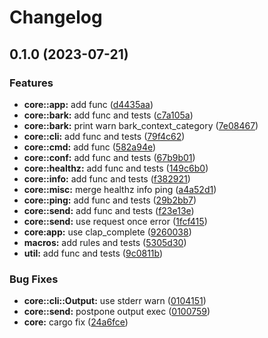 # Changelog

## 0.1.0 (2023-07-21)


### Features

* **core::app:** add func ([d4435aa](https://github.com/uplau/ibark/commit/d4435aa84ee9ec6b0234872f49f8453c41d498c4))
* **core::bark:** add func and tests ([c7a105a](https://github.com/uplau/ibark/commit/c7a105a2775a650807bf093a94a047f1bb33789e))
* **core::bark:** print warn bark_context_category ([7e08467](https://github.com/uplau/ibark/commit/7e08467b26f7b17730b7c56a6aa5a72445109fd0))
* **core::cli:** add func and tests ([79f4c62](https://github.com/uplau/ibark/commit/79f4c62c3eb6860ea1055400005c898711c49311))
* **core::cmd:** add func ([582a94e](https://github.com/uplau/ibark/commit/582a94e0808b7da156bb58f23b1fa38f3981d6b1))
* **core::conf:** add func and tests ([67b9b01](https://github.com/uplau/ibark/commit/67b9b01cda814d4f2125d01c2c5de3ad6434a31a))
* **core::healthz:** add func and tests ([149c6b0](https://github.com/uplau/ibark/commit/149c6b01c739110d60103df11c911f51e5512d09))
* **core::info:** add func and tests ([f382921](https://github.com/uplau/ibark/commit/f38292195510b99392d70cc23a11e75effa0eead))
* **core::misc:** merge healthz info ping ([a4a52d1](https://github.com/uplau/ibark/commit/a4a52d1b03180be73cc2b2b1f4f7180dfa947021))
* **core::ping:** add func and tests ([29b2bb7](https://github.com/uplau/ibark/commit/29b2bb75a45b3ea6258b5e80a1b06b6c15dedb8e))
* **core::send:** add func and tests ([f23e13e](https://github.com/uplau/ibark/commit/f23e13ef6d53d64bff95e61f567e2a78a560a7b8))
* **core::send:** use request once error ([1fcf415](https://github.com/uplau/ibark/commit/1fcf41593706ff880bfa4ac9272d595bbb9875d5))
* **core:app:** use clap_complete ([9260038](https://github.com/uplau/ibark/commit/92600381ca1e3d4ac705bfc648c01e4c4b599944))
* **macros:** add rules and tests ([5305d30](https://github.com/uplau/ibark/commit/5305d306144af0f0e68557922edc73c26e89c506))
* **util:** add func and tests ([9c0811b](https://github.com/uplau/ibark/commit/9c0811b608c483c4d3fbcc60f522a2f33d4d0d17))


### Bug Fixes

* **core::cli::Output:** use stderr warn ([0104151](https://github.com/uplau/ibark/commit/010415117e232295117e29da3d472249a1974fc3))
* **core::send:** postpone output exec ([0100759](https://github.com/uplau/ibark/commit/0100759322b267aa65aa1ad860944b1a1dac32c4))
* **core:** cargo fix ([24a6fce](https://github.com/uplau/ibark/commit/24a6fcebd0acfe0ea8b271c2fe3207aa643a0c4f))
